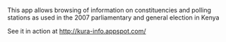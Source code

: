 This app allows browsing of information on constituencies and polling stations as used in the 2007 parliamentary and general election in Kenya

See it in action at http://kura-info.appspot.com/

